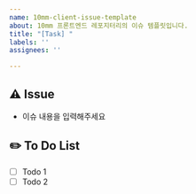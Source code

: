 ```yaml
---
name: 10mm-client-issue-template
about: 10mm 프론트엔드 레포지터리의 이슈 템플릿입니다.
title: "[Task] "
labels: ''
assignees: ''

---
```


## ⚠️ Issue
- 이슈 내용을 입력해주세요
## ✏️ To Do List
- [ ] Todo 1
- [ ] Todo 2
